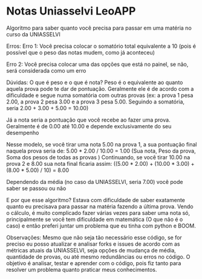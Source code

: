 # Notas Uniasselvi LeoAPP
 Algoritmo para saber quanto você precisa para passar em uma matéria no curso da UNIASSELVI

 Erros:
   Erro 1: Você precisa colocar o somatório total equivalente a 10 (pois é possível que o peso das notas mudem, como já aconteceu)
        
   Erro 2: Você precisa colocar uma das opções que está no painel, se não, será considerada como um erro

Dúvidas: 
   O que é peso e o que é nota? 
    Peso é o equivalente ao quanto aquela prova pode te dar de pontuação. Geralmente ele é de acordo com a dificuldade e segue numa somatória com outras provas (ex: a prova 1 pesa 2.00, a prova 2 pesa 3.00 e a prova 3 pesa 5.00. Seguindo a somatória, seria 2.00 + 3.00 + 5.00 = 10.00)

   
   Já a nota seria a pontuação que você recebe ao fazer uma prova. Geralmente é de 0.00 até 10.00 e depende exclusivamente do seu desempenho

   Nesse modelo, se você tirar uma nota 5.00 na prova 1, a sua pontuação final naquela prova seria de:
   5.00 * 2.00 / 10.00 = 1.00 (Sua nota, Peso da prova, Soma dos pesos de todas as provas )
   Continuando, se você tirar 10.00 na prova 2 e 8.00 sua nota final ficaria assim:
   ((5.00 * 2.00) + (10.00 * 3.00) + (8.00 * 5.00) / 10) = 8.00
        
   Dependendo da média (no caso da UNIASSELVI, seria 7.00) você pode saber se passou ou não
    
   E por que esse algoritmo?
    Estava com dificuldade de saber exatamente quanto eu precisava para passar na matéria fazendo a última prova. Vendo o cálculo, é muito complicado fazer várias vezes para saber uma nota só, principalmente se você tem dificuldade em matemática (O que não é o caso) e então preferi juntar um problema que eu tinha com python e BOOM.

Observações:
    Mesmo que não seja tão necessário esse código, se for preciso eu posso atualizar e analisar forks e issues de acordo com as métricas atuais da UNIASSELVI, seja opções de mudança de média, quantidade de provas, ou até mesmo redundâncias ou erros no código. O objetivo é analisar, testar e aprender com o código, pois fiz tanto para resolver um problema quanto praticar meus conhecimentos.
